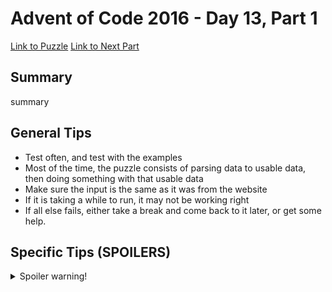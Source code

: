 # Advent of Code 2016 - Day 13, Part 1

[Link to Puzzle](https://adventofcode.com/2016/day/13)
[Link to Next Part](https://github.com/CodingAP/unofficial-aoc-syllabus/blob/main/years/2016/day13/part2.md)

## Summary
summary

## General Tips
- Test often, and test with the examples
- Most of the time, the puzzle consists of parsing data to usable data, then doing something with that usable data
- Make sure the input is the same as it was from the website
- If it is taking a while to run, it may not be working right
- If all else fails, either take a break and come back to it later, or get some help.

## Specific Tips (SPOILERS)
<details> <summary>Spoiler warning!</summary>

specific tips

</details>